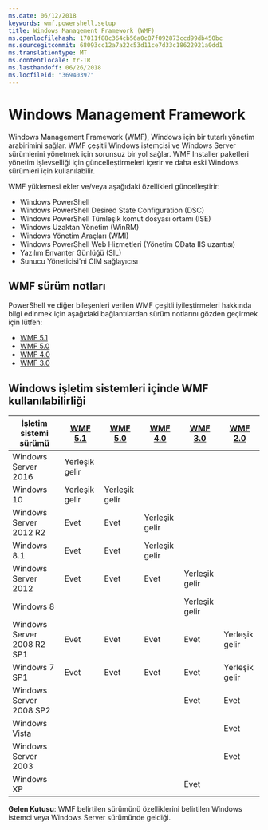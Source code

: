 ```yaml
---
ms.date: 06/12/2018
keywords: wmf,powershell,setup
title: Windows Management Framework (WMF)
ms.openlocfilehash: 17011f88c364cb56a0c87f092873ccd99db450bc
ms.sourcegitcommit: 68093cc12a7a22c53d11ce7d33c18622921a0dd1
ms.translationtype: MT
ms.contentlocale: tr-TR
ms.lasthandoff: 06/26/2018
ms.locfileid: "36940397"
---
```

# <a name="windows-management-framework"></a>Windows Management Framework

Windows Management Framework (WMF), Windows için bir tutarlı yönetim arabirimini sağlar. WMF çeşitli Windows istemcisi ve Windows Server sürümlerini yönetmek için sorunsuz bir yol sağlar. WMF Installer paketleri yönetim işlevselliği için güncelleştirmeleri içerir ve daha eski Windows sürümleri için kullanılabilir.

WMF yüklemesi ekler ve/veya aşağıdaki özellikleri güncelleştirir:

- Windows PowerShell
- Windows PowerShell Desired State Configuration (DSC)
- Windows PowerShell Tümleşik komut dosyası ortamı (ISE)
- Windows Uzaktan Yönetim (WinRM)
- Windows Yönetim Araçları (WMI)
- Windows PowerShell Web Hizmetleri (Yönetim OData IIS uzantısı)
- Yazılım Envanter Günlüğü (SIL)
- Sunucu Yöneticisi'ni CIM sağlayıcısı

## <a name="wmf-release-notes"></a>WMF sürüm notları

PowerShell ve diğer bileşenleri verilen WMF çeşitli iyileştirmeleri hakkında bilgi edinmek için aşağıdaki bağlantılardan sürüm notlarını gözden geçirmek için lütfen:

- [WMF 5.1](5.1/release-notes.md)
- [WMF 5.0](5.0/releasenotes.md)
- [WMF 4.0](https://download.microsoft.com/download/3/D/6/3D61D262-8549-4769-A660-230B67E15B25/Windows%20Management%20Framework%204%200%20Release%20Notes.docx)
- [WMF 3.0](https://download.microsoft.com/download/E/7/6/E76850B8-DA6E-4FF5-8CCE-A24FC513FD16/WMF%203%20Release%20Notes.docx)

## <a name="wmf-availability-across-windows-operating-systems"></a>Windows işletim sistemleri içinde WMF kullanılabilirliği

|İşletim sistemi sürümü  |[WMF 5.1][] |[WMF 5.0][] |[WMF 4.0][] |[WMF 3.0][]  |[WMF 2.0][] |
|--------------------------|------------|------------|------------|-------------|------------|
|Windows Server 2016       |Yerleşik gelir|            |            |             |            |
|Windows 10                |Yerleşik gelir|Yerleşik gelir|            |             |            |
|Windows Server 2012 R2    |Evet         |Evet         |Yerleşik gelir|             |            |
|Windows 8.1               |Evet         |Evet         |Yerleşik gelir|             |            |
|Windows Server 2012       |Evet         |Evet         |Evet         |Yerleşik gelir |            |
|Windows 8                 |            |            |            |Yerleşik gelir |            |
|Windows Server 2008 R2 SP1|Evet         |Evet         |Evet         |Evet          |Yerleşik gelir|
|Windows 7 SP1             |Evet         |Evet         |Evet         |Evet          |Yerleşik gelir|
|Windows Server 2008 SP2   |            |            |            |Evet          |Evet         |
|Windows Vista             |            |            |            |             |Evet         |
|Windows Server 2003       |            |            |            |             |Evet         |
|Windows XP                |            |            |            |Evet          |            |

**Gelen Kutusu**: WMF belirtilen sürümünü özelliklerini belirtilen Windows istemci veya Windows Server sürümünde geldiği.

[WMF 5.1]: https://aka.ms/wmf51download
[WMF 5.0]: https://aka.ms/wmf5download
[WMF 4.0]: https://aka.ms/wmf4download
[WMF 3.0]: https://aka.ms/wmf3download
[WMF 2.0]: https://aka.ms/wmf2download
